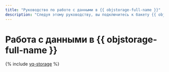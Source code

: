 ```yaml
---
title: "Руководство по работе с данными в {{ objstorage-full-name }}"
description: "Следуя этому руководству, вы подключитесь к бакету {{ objstorage-full-name }} и выполните запросы к нему из ноутбука {{ jlab }}Lab с помощью {{ yq-full-name }}."
---
```


# Работа с данными в {{ objstorage-full-name }}

{% include [yq-storage](../../_tutorials/ml-ai/yq-storage.md) %}
